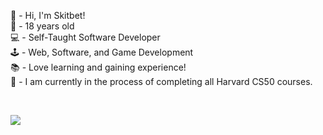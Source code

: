👋 - Hi, I'm Skitbet!<br>🎂 - 18 years old<br>💻 - Self-Taught Software Developer<br>🕹️ - Web, Software, and Game Development<br>📚 - Love learning and gaining experience!<br>👀 - I am currently in the process of completing all Harvard CS50 courses.

<br>

![](https://github-readme-stats.vercel.app/api/top-langs/?username=Skitbet&theme=cobalt&hide_border=false&include_all_commits=false&count_private=true&layout=compact)

